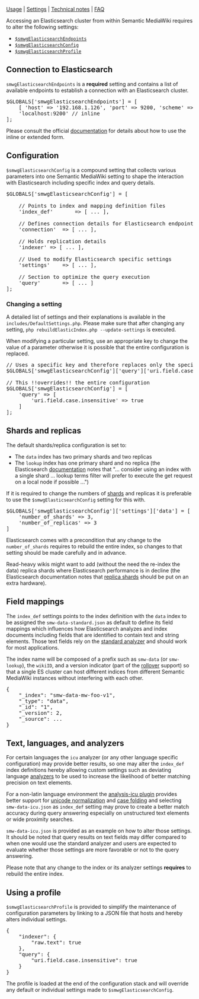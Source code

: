 [Usage][section:usage] | [Settings][section:config] | [Technical notes][section:technical] | [FAQ][section:faq]

Accessing an Elasticsearch cluster from within Semantic MediaWiki requires to alter the following settings:

- [`$smwgElasticsearchEndpoints`](https://www.semantic-mediawiki.org/wiki/Help:$smwgElasticsearchEndpoints)
- [`$smwgElasticsearchConfig`](https://www.semantic-mediawiki.org/wiki/Help:$smwgElasticsearchConfig)
- [`$smwgElasticsearchProfile`](https://www.semantic-mediawiki.org/wiki/Help:$smwgElasticsearchProfile)

## Connection to Elasticsearch

`smwgElasticsearchEndpoints` is a __required__ setting and contains a list of available endpoints to establish a connection with an Elasticsearch cluster.

<pre>
$GLOBALS['smwgElasticsearchEndpoints'] = [
	[ 'host' => '192.168.1.126', 'port' => 9200, 'scheme' => 'http' ], // extended
	'localhost:9200' // inline
];
</pre>

Please consult the official [documentation][es:conf:hosts] for details about how to use the inline or extended form.

## Configuration

`$smwgElasticsearchConfig` is a compound setting that collects various parameters into one Semantic MediaWiki setting to shape the interaction with Elasticsearch including specific index and query details.

<pre>
$GLOBALS['smwgElasticsearchConfig'] = [

	// Points to index and mapping definition files
	'index_def'       => [ ... ],

	// Defines connection details for Elasticsearch endpoints
	'connection'  => [ ... ],

	// Holds replication details
	'indexer' => [ ... ],

	// Used to modify Elasticsearch specific settings
	'settings'    => [ ... ],

	// Section to optimize the query execution
	'query'       => [ ... ]
];
</pre>

### Changing a setting

A detailed list of settings and their explanations is available in the `includes/DefaultSettings.php`. Please make sure that after changing any setting, `php rebuildElasticIndex.php --update-settings` is executed.

When modifying a particular setting, use an appropriate key to change the value of a parameter otherwise it is possible that the entire configuration is replaced.

<pre>
// Uses a specific key and therefore replaces only the specific parameter
$GLOBALS['smwgElasticsearchConfig']['query']['uri.field.case.insensitive'] = true;

// This !!overrides!! the entire configuration
$GLOBALS['smwgElasticsearchConfig'] = [
	'query' => [
		'uri.field.case.insensitive' => true
	]
];
</pre>

## Shards and replicas

The default shards/replica configuration is set to:

- The `data` index has two primary shards and two replicas
- The `lookup` index has one primary shard and no replica (the Elasticsearch [documentation][es:query-dsl-terms-lookup] notes that "... consider using an index with a single shard ... lookup terms filter will prefer to execute the get request on a local node if possible ...")

If it is required to change the numbers of [shards][es:shards] and replicas it is preferable to use the `$smwgElasticsearchConfig` setting for this with.

<pre>
$GLOBALS['smwgElasticsearchConfig']['settings']['data'] = [
	'number_of_shards' => 3,
	'number_of_replicas' => 3
]
</pre>

Elasticsearch comes with a precondition that any change to the `number_of_shards` requires to rebuild the entire index, so changes to that setting should be made carefully and in advance.

Read-heavy wikis might want to add (without the need the re-index the data) replica shards where Elasticsearch performance is in decline (the Elasticsearch documentation notes that [replica shards][es:replica-shards] should be put on an extra hardware).

## Field mappings

The `index_def` settings points to the index definition with the `data` index to be assigned the `smw-data-standard.json` as default to define its field mappings which influences how Elasticsearch analyzes and index documents including fields that are identified to contain text and string elements. Those text fields rely on the [standard analyzer][es:standard:analyzer] and should work for most applications.

The index name will be composed of a prefix such as `smw-data` (or `smw-lookup`), the `wikiID`, and a version indicator (part of the [rollover][es:alias-zero] support) so that a single ES cluster can host different indices from different Semantic MediaWiki instances without interfering with each other.

<pre>
{
	"_index": "smw-data-mw-foo-v1",
	"_type": "data",
	"_id": "1",
	"_version": 2,
	"_source": ...
}
</pre>

## Text, languages, and analyzers

For certain languages the `icu` analyzer (or any other language specific configuration) may provide better results, so one may alter the `index_def` index definitions hereby allowing custom settings such as deviating language [analyzers][es:lang:analyzer] to be used to increase the likelihood of better matching precision on text elements.

For a non-latin language environment the [analysis-icu plugin][es:icu:tokenizer] provides better support for [unicode normalization][es:unicode:normalization] and [case folding][es:unicode:case:folding] and selecting `smw-data-icu.json` as `index_def` setting may prove to create a better match accuracy during query answering especially on unstructured text elements or wide proximity searches.

`smw-data-icu.json` is provided as an example on how to alter those settings. It should be noted that query results on text fields may differ compared to when one would use the standard analyzer and users are expected to evaluate whether those settings are more favorable or not to the query answering.

Please note that any change to the index or its analyzer settings __requires__ to rebuild the entire index.

## Using a profile

`$smwgElasticsearchProfile` is provided to simplify the maintenance of configuration parameters by linking to a JSON file that hosts and hereby alters individual settings.

<pre>
{
	"indexer": {
		"raw.text": true
	},
	"query": {
		"uri.field.case.insensitive": true
	}
}
</pre>

The profile is loaded at the end of the configuration stack and will override any default or individual settings made to `$smwgElasticsearchConfig`.

[es:conf]: https://www.elastic.co/guide/en/elasticsearch/reference/6.1/system-config.html
[es:conf:hosts]: https://www.elastic.co/guide/en/elasticsearch/client/php-api/6.0/_configuration.html#_extended_host_configuration
[es:php-api]: https://www.elastic.co/guide/en/elasticsearch/client/php-api/6.0/_installation_2.html
[es:joins]: https://github.com/elastic/elasticsearch/issues/6769
[es:subqueries]: https://discuss.elastic.co/t/question-about-subqueries/20767/2
[es:terms-lookup]: https://www.elastic.co/blog/terms-filter-lookup
[es:dsl]: https://www.elastic.co/guide/en/elasticsearch/reference/6.1/query-dsl.html
[es:mapping]: https://www.elastic.co/guide/en/elasticsearch/reference/6.1/mapping.html
[es:multi-fields]: https://www.elastic.co/guide/en/elasticsearch/reference/current/multi-fields.html
[es:map:explosion]: https://www.elastic.co/blog/found-crash-elasticsearch#mapping-explosion
[es:indexing:speed]: https://www.elastic.co/guide/en/elasticsearch/reference/current/tune-for-indexing-speed.html
[es:create:index]: https://www.elastic.co/guide/en/elasticsearch/reference/current/indices-create-index.html
[es:dynamic:templates]: https://www.elastic.co/guide/en/elasticsearch/reference/6.1/dynamic-templates.html
[es:version:matrix]: https://www.elastic.co/guide/en/elasticsearch/client/php-api/6.0/_installation_2.html#_version_matrix
[es:hardware]: https://www.elastic.co/guide/en/elasticsearch/guide/2.x/hardware.html#_memory
[es:standard:analyzer]: https://www.elastic.co/guide/en/elasticsearch/reference/current/analysis-standard-analyzer.html
[es:lang:analyzer]: https://www.elastic.co/guide/en/elasticsearch/reference/current/analysis-lang-analyzer.html
[es:icu:tokenizer]: https://www.elastic.co/guide/en/elasticsearch/plugins/6.1/analysis-icu-tokenizer.html
[es:unicode:normalization]: https://www.elastic.co/guide/en/elasticsearch/guide/current/unicode-normalization.html
[es:unicode:case:folding]: https://www.elastic.co/guide/en/elasticsearch/guide/current/case-folding.html
[es:shards]: https://www.elastic.co/guide/en/elasticsearch/reference/current/_basic_concepts.html#getting-started-shards-and-replicas
[es:alias-zero]: https://www.elastic.co/guide/en/elasticsearch/guide/master/index-aliases.html
[es:bulk]: https://www.elastic.co/guide/en/elasticsearch/reference/6.2/docs-bulk.html
[es:structured:search]: https://www.elastic.co/guide/en/elasticsearch/guide/current/structured-search.html
[es:filter:context]: https://www.elastic.co/guide/en/elasticsearch/reference/6.2/query-filter-context.html
[es:query:context]: https://www.elastic.co/guide/en/elasticsearch/reference/6.2/query-filter-context.html
[es:relevance]: https://www.elastic.co/guide/en/elasticsearch/guide/master/relevance-intro.html
[es:copy-to]: https://www.elastic.co/guide/en/elasticsearch/reference/master/copy-to.html
[oreilly:es-metrics-to-watch]: https://www.oreilly.com/ideas/10-elasticsearch-metrics-to-watch
[stack:segments]: https://stackoverflow.com/questions/15426441/understanding-segments-in-elasticsearch
[es:6]: https://www.elastic.co/blog/minimize-index-storage-size-elasticsearch-6-0
[es:ingest]:https://www.elastic.co/guide/en/elasticsearch/plugins/master/ingest-attachment.html
[es:parent-join]: https://www.elastic.co/guide/en/elasticsearch/reference/current/parent-join.html
[es:replica-shards]:https://www.elastic.co/guide/en/elasticsearch/guide/current/replica-shards.html
[es:highlighting]: https://www.elastic.co/guide/en/elasticsearch/reference/current/search-request-highlighting.html
[es:query-dsl-terms-lookup]: https://www.elastic.co/guide/en/elasticsearch/reference/current/query-dsl-terms-query.html#query-dsl-terms-lookup
[smw:search]: https://www.semantic-mediawiki.org/wiki/Help:SMWSearch
[section:usage]: https://github.com/SemanticMediaWiki/SemanticMediaWiki/blob/master/src/Elastic/docs/usage.md
[section:config]: https://github.com/SemanticMediaWiki/SemanticMediaWiki/blob/master/src/Elastic/docs/config.md
[section:technical]: https://github.com/SemanticMediaWiki/SemanticMediaWiki/blob/master/src/Elastic/docs/technical.md
[section:faq]: https://github.com/SemanticMediaWiki/SemanticMediaWiki/blob/master/src/Elastic/docs/faq.md
[section:replication]: https://github.com/SemanticMediaWiki/SemanticMediaWiki/blob/master/src/Elastic/docs/replication.md
[section:search]: https://github.com/SemanticMediaWiki/SemanticMediaWiki/blob/master/src/Elastic/docs/search.md
